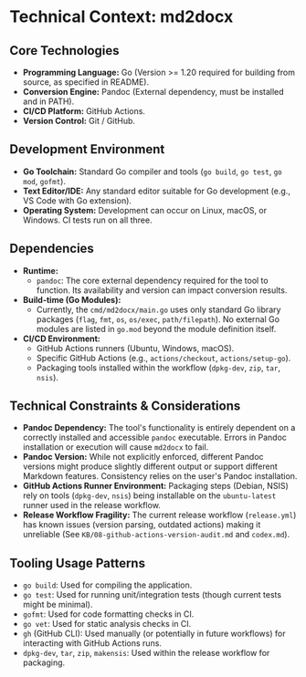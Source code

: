 # Technical Context: md2docx

## Core Technologies

-   **Programming Language:** Go (Version >= 1.20 required for building from source, as specified in README).
-   **Conversion Engine:** Pandoc (External dependency, must be installed and in PATH).
-   **CI/CD Platform:** GitHub Actions.
-   **Version Control:** Git / GitHub.

## Development Environment

-   **Go Toolchain:** Standard Go compiler and tools (`go build`, `go test`, `go mod`, `gofmt`).
-   **Text Editor/IDE:** Any standard editor suitable for Go development (e.g., VS Code with Go extension).
-   **Operating System:** Development can occur on Linux, macOS, or Windows. CI tests run on all three.

## Dependencies

-   **Runtime:**
    -   `pandoc`: The core external dependency required for the tool to function. Its availability and version can impact conversion results.
-   **Build-time (Go Modules):**
    -   Currently, the `cmd/md2docx/main.go` uses only standard Go library packages (`flag`, `fmt`, `os`, `os/exec`, `path/filepath`). No external Go modules are listed in `go.mod` beyond the module definition itself.
-   **CI/CD Environment:**
    -   GitHub Actions runners (Ubuntu, Windows, macOS).
    -   Specific GitHub Actions (e.g., `actions/checkout`, `actions/setup-go`).
    -   Packaging tools installed within the workflow (`dpkg-dev`, `zip`, `tar`, `nsis`).

## Technical Constraints & Considerations

-   **Pandoc Dependency:** The tool's functionality is entirely dependent on a correctly installed and accessible `pandoc` executable. Errors in Pandoc installation or execution will cause `md2docx` to fail.
-   **Pandoc Version:** While not explicitly enforced, different Pandoc versions might produce slightly different output or support different Markdown features. Consistency relies on the user's Pandoc installation.
-   **GitHub Actions Runner Environment:** Packaging steps (Debian, NSIS) rely on tools (`dpkg-dev`, `nsis`) being installable on the `ubuntu-latest` runner used in the release workflow.
-   **Release Workflow Fragility:** The current release workflow (`release.yml`) has known issues (version parsing, outdated actions) making it unreliable (See `KB/08-github-actions-version-audit.md` and `codex.md`).

## Tooling Usage Patterns

-   `go build`: Used for compiling the application.
-   `go test`: Used for running unit/integration tests (though current tests might be minimal).
-   `gofmt`: Used for code formatting checks in CI.
-   `go vet`: Used for static analysis checks in CI.
-   `gh` (GitHub CLI): Used manually (or potentially in future workflows) for interacting with GitHub Actions runs.
-   `dpkg-dev`, `tar`, `zip`, `makensis`: Used within the release workflow for packaging.
